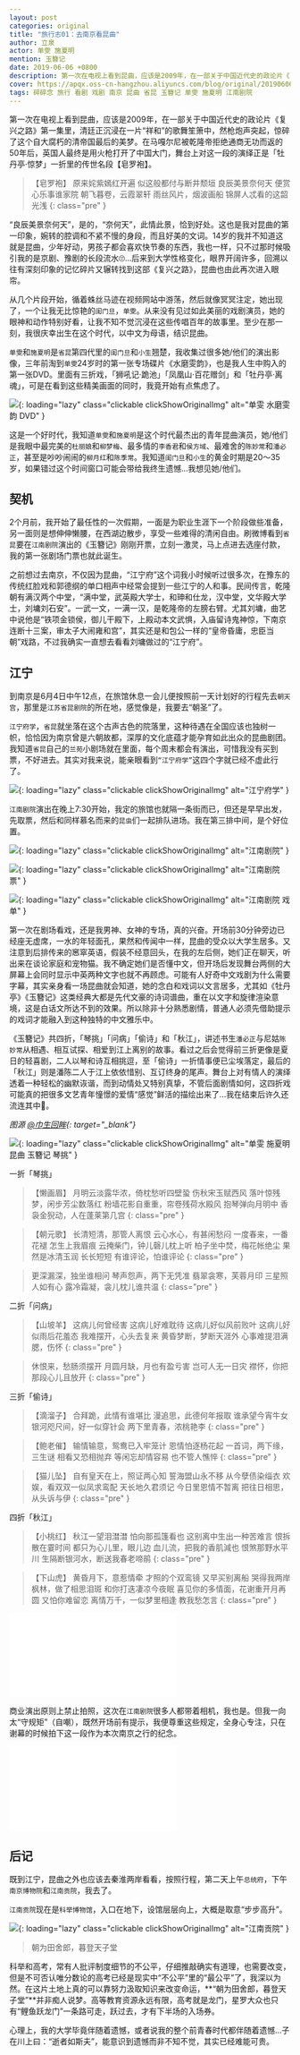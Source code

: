 ```yaml
---
layout: post
categories: original
title: "旅行志01：去南京看昆曲"
author: 立泉
actor: 单雯 施夏明
mention: 玉簪记
date: 2019-06-06 +0800
description: 第一次在电视上看到昆曲，应该是2009年，在一部关于中国近代史的政论片《复兴之路》第一集里，清廷正沉浸在一片“祥和”的歌舞笙箫中，然枪炮声突起，惊碎了这个自大又腐朽的清帝国最后的美梦。在马嘎尔尼被乾隆帝拒绝通商无功而返的50年后，英国人最终还是用火枪打开了中国大门，舞台上对这一段的演绎正是「牡丹亭·惊梦」一折里的传世名段【皂罗袍】。
cover: https://apqx.oss-cn-hangzhou.aliyuncs.com/blog/original/20190606/shanwen_shixiaming_yuzanji_thumb.jpg
tags: 碎碎念 旅行 看剧 戏剧 南京 昆曲 省昆 玉簪记 单雯 施夏明 江南剧院
---
```


第一次在电视上看到昆曲，应该是2009年，在一部关于中国近代史的政论片《复兴之路》第一集里，清廷正沉浸在一片“祥和”的歌舞笙箫中，然枪炮声突起，惊碎了这个自大腐朽的清帝国最后的美梦。在马嘎尔尼被乾隆帝拒绝通商无功而返的50年后，英国人最终是用火枪打开了中国大门，舞台上对这一段的演绎正是「牡丹亭·惊梦」一折里的传世名段【皂罗袍】。

>【皂罗袍】 
原来姹紫嫣红开遍
似这般都付与断井颓垣
良辰美景奈何天
便赏心乐事谁家院
朝飞暮卷，云霞翠轩
雨丝风片，烟波画船
锦屏人忒看的这韶光浅
{: class="pre" }

“良辰美景奈何天”，是的，“奈何天”，此情此景，恰到好处。这也是我对昆曲的第一印象，婉转的腔调和不紧不慢的身段，而且好美的文词。14岁的我并不知道这就是昆曲，少年好动，男孩子都会喜欢快节奏的东西，我也一样，只不过那时候吸引我的是京剧、豫剧的长段流水🙄...后来到大学性格变化，眼界开阔许多，回溯以往有深刻印象的记忆碎片又辗转找到这部《复兴之路》，昆曲也由此再次进入眼帘。

从几个片段开始，循着蛛丝马迹在视频网站中游荡，然后就像冥冥注定，她出现了，一个让我无比惊艳的`闺门旦`，`单雯`。从来没有见过如此美丽的戏剧演员，她的眼神和动作特别好看，让我不知不觉沉浸在这些传唱百年的故事里。至少在那一刻，我很庆幸出生在这个时代，以中文为母语，结识昆曲。

`单雯`和`施夏明`是`省昆`第四代里的`闺门旦`和`小生`翘楚，我收集过很多她/他们的演出影像，三年前淘到`单雯`24岁时的第一张专场碟片《水磨雯韵》，也是我人生中购入的第一张DVD。里面有三折戏，「狮吼记·跪池」「凤凰山·百花赠剑」和「牡丹亭·离魂」，可是在看到这些精美画面的同时，我竟开始有点焦虑了。

![](https://apqx.oss-cn-hangzhou.aliyuncs.com/blog/original/20190606/shuimowenyun_thumb.jpg){: loading="lazy" class="clickable clickShowOriginalImg" alt="单雯 水磨雯韵 DVD" }

这是一个好时代，我知道`单雯`和`施夏明`是这个时代最杰出的青年昆曲演员，她/他们是我眼中最完美的`杜丽娘`和`柳梦梅`、最多情的`李香君`和`侯方域`、最难舍的`陈妙常`和`潘必正`，甚至是吵吵闹闹的`柳月红`和`陈季常`。我知道`闺门旦`和`小生`的黄金时期是20～35岁，如果错过这个时间窗口可能会带给我终生遗憾...我想见她/他们。

## 契机

2个月前，我开始了最任性的一次假期，一面是为职业生涯下一个阶段做些准备，另一面则是想伸伸懒腰，在西湖边散步，享受一些难得的清闲自由。刷微博看到`省昆`要在`江南剧院`演出的《玉簪记》刚刚开票，立刻一激灵，马上点进去选座付款，我的第一张剧场门票也就此诞生。

之前想过去南京，不仅因为昆曲，“江宁府”这个词我小时候听过很多次，在豫东的传统红脸戏和郭德纲的单口相声中经常会提到一些江宁的人和事。民间传言，乾隆朝有满汉两个中堂，“满中堂，武英殿大学士，和珅和仕龙，汉中堂，文华殿大学士，刘墉刘石安”。一武一文，一满一汉，是乾隆帝的左膀右臂。尤其刘墉，曲艺中说他是“铁项金锁侯，御儿干殿下，上殿动本文武惧，入庙留诗鬼神惊，下南京连断十三案，审太子大闹雍和宫”，其实还是和包公一样的“皇帝昏庸，忠臣当朝”戏路，不过我确实一直想去看看刘墉做过的“江宁府”。

## 江宁

到南京是6月4日中午12点，在旅馆休息一会儿便按照前一天计划好的行程先去`朝天宫`，那里是`江苏省昆剧院`的所在地，感觉像是，我要去“朝圣”了。

`江宁府学`，`省昆`就坐落在这个古声古色的院落里，这种待遇在全国应该也独树一帜，恰恰因为南京曾是六朝故都，深厚的文化底蕴才能孕育如此出众的昆曲剧团。我知道`省昆`自己的`兰苑`小剧场就在里面，每个周末都会有演出，可惜我没有买到票，不好进去。其实对我来说，能亲眼看到`“江宁府学”`这四个字就已经不虚此行了。

![](https://apqx.oss-cn-hangzhou.aliyuncs.com/blog/original/20190606/jiangningfuxue_thumb.jpg){: loading="lazy" class="clickable clickShowOriginalImg" alt="江宁府学" }

`江南剧院`演出在晚上7:30开始，我定的旅馆也就隔一条街而已，但还是早早出发，先取票，然后和同样慕名而来的`昆虫`们一起排队进场。我在第三排中间，是个好位置。

![](https://apqx.oss-cn-hangzhou.aliyuncs.com/blog/original/20190606/jiangnanjvyuan_thumb.jpg){: loading="lazy" class="clickable clickShowOriginalImg" alt="江南剧院" }

![](https://apqx.oss-cn-hangzhou.aliyuncs.com/blog/original/20190606/jiangnanjvyuan_piao_thumb.jpg){: loading="lazy" class="clickable clickShowOriginalImg" alt="江南剧院 票" }

![](https://apqx.oss-cn-hangzhou.aliyuncs.com/blog/original/20190606/jiangnanjvyuan_yuzanji_jiemudan_thumb.jpg){: loading="lazy" class="clickable clickShowOriginalImg" alt="江南剧院 戏单" }

第一次在剧场看戏，还是我男神、女神的专场，真的兴奋。开场前30分钟旁边已经座无虚席，一水的年轻面孔，果然和传闻中一样，昆曲的受众以大学生居多。又注意到后排传来的窸窣英语，假装不经意回头，在我的左后侧，她们正在聊天，听出来在谈论家庭和宠物猫。我不确定她们是否懂中文，但开场后发现舞台两侧的大屏幕上会同时显示中英两种文字也就不再顾虑。可能有人好奇中文戏剧为什么需要字幕，其实亲身看一场昆曲就会知道，她的念白和戏词以文言居多，尤其如《牡丹亭》《玉簪记》这类经典大都是先代文豪的诗词谱曲，重在以文字和旋律渲染意境，这是白话文所达不到的效果。所以除非十分熟悉剧情，普通人必须先借助提示的戏词才能融入到这种独特的中文雅乐中。

《玉簪记》共四折，「琴挑」「问病」「偷诗」和「秋江」，讲述书生`潘必正`与尼姑`陈妙常`从相遇、相互试探、相爱到江上离别的故事。看过之后会觉得前三折更像是夏日的轻喜剧，二人以琴和诗互相挑逗，至「偷诗」一折情事便已尘埃落定，最后的「秋江」则是潘陈二人于江上依依惜别、互订终身的尾声。舞台上对有情人的演绎透着一种轻松的幽默诙谐，而到动情处又特别真挚，不管后面剧情如何，这四折戏可能真的把很多文艺青年憧憬的爱情“感觉”鲜活的描绘出来了...我在结束后许久还流连其中🤥。

*图源 [@巾生回眸](https://weibo.com/u/5616289163){: target="_blank"}*

![](https://apqx.oss-cn-hangzhou.aliyuncs.com/blog/original/20190606/shanwen_shixiaming_yuzanji_thumb.jpg){: loading="lazy" class="clickable clickShowOriginalImg" alt="单雯 施夏明 昆曲 玉簪记 琴挑" }

一折「琴挑」

> 【懒画眉】
月明云淡露华浓，倚枕愁听四壁蛩
伤秋宋玉赋西风
落叶惊残梦，闲步芳尘数落红
粉墙花影自重重，帘卷残荷水殿风
抱琴弹向月明中
香袅金猊动，人在蓬莱第几宫
{: class="pre" }

> 【朝元歌】
长清短清，那管人离恨
云心水心，有甚闲愁闷
一度春来，一番花褪
怎生上我眉痕
云掩柴门，钟儿磬儿枕上听
柏子坐中焚，梅花帐绝尘
果然是冰清玉润
长长短短
有谁评论，怕谁评论
{: class="pre" }

> 更深漏深，独坐谁相问
琴声怨声，两下无凭准
翡翠衾寒，芙蓉月印
三星照人如有心
露冷霜凝，衾儿枕儿谁共温
{: class="pre" }

二折「问病」

> 【山坡羊】
这病儿何曾经害
这病儿好难耽待
这病儿好似风前败叶
这病儿好似雨后花羞态
我难摆开，心头去复来
黄昏梦断，梦断天涯外
心事难提泪满腮，伤怀
{: class="pre" }

> 休恨来，愁肠须摆开
月圆月缺，月也有盈亏害
岂可人无一日灾
襟怀，你把那段心儿且放开
{: class="pre" }

三折「偷诗」

> 【滴溜子】
合拜跪，此情有谁堪比
漫追思，此德何年报取
谁承望今宵牛女
银河咫尺间，好一似穿针会
两下里青春，浓桃艳李
{: class="pre" }

> 【鲍老催】
输情输意，鸳鸯已入牢笼计
恩情怕逐杨花起
一首词，两下缘，三生谜
相看又恐相抛弃
等闲忘却情容易
也不管人憔悴
{: class="pre" }

> 【猫儿坠】
自有皇天在上，照证两心知
誓海盟山永不移
从今孽债染缁衣
欢娱，看双双一似凤求鸾配
天长地久君须记
今日里恩情不暂离
把往日相思，从头诉与伊
{: class="pre" }

四折「秋江」

> 【小桃红】
秋江一望泪澘澘
怕向那孤篷看也
这别离中生出一种苦难言
恨拆散在霎时间
都只为心儿里，眼儿边
血儿流，把我的香肌減也
恨煞那野水平川
生隔断银河水，断送我春老啼鹃
{: class="pre" }

> 【下山虎】
黄昏月下，意惹情牵
才照的个双鸾镜
又早买别离船
哭得我两岸枫林，做了相思泪斑
和你打迭凄凉今夜眠
喜见你的多情面，花谢重开月再圆
又怕你难留恋
离情万千，一似梦里相逢
教我愁怎言
{: class="pre" }

<div class="video-container">
    <iframe loading="lazy" src="//player.bilibili.com/player.html?aid=6701549&cid=10910789&page=1&autoplay=0" scrolling="no" border="0" frameborder="no" framespacing="0" allowfullscreen="true"> </iframe>
</div>

商业演出原则上禁止拍照，这次在`江南剧院`很多人都带着相机，我也是。但我一向太“守规矩”（自嘲），既然开场前有提示，我便尊重这些规定，全身心专注，只在谢幕的时候拍下这一段作为本次南京之行的纪念。

<div class="video-container">
    <iframe loading="lazy" src="//player.bilibili.com/player.html?aid=57894523&cid=101033603&page=1&autoplay=0" scrolling="no" border="0" frameborder="no" framespacing="0" allowfullscreen="true"> </iframe>
</div>

## 后记

既到江宁，昆曲之外也应该去秦淮两岸看看，按照行程，第二天上午`总统府`，下午`南京博物院`和`江南贡院`，我去了。

`江南贡院`现在是`科举博物馆`，入口在地下，设馆层层向上，大概是取意“步步高升”。

![](https://apqx.oss-cn-hangzhou.aliyuncs.com/blog/original/20190606/jiangnangongyuan_thumb.jpg){: loading="lazy" class="clickable clickShowOriginalImg" alt="江南贡院" }

> 朝为田舍郎，暮登天子堂

科举和高考，常有人批评制度细节的不公平，仔细推敲确实有道理，也需要改变，但是不可否认唯分数论的高考已经是现实中“不公平”里的“最公平”了，我深以为然。在这片土地上真的可以靠努力汲取知识来改变命运，**“朝为田舍郎，暮登天子堂”**并非痴人说梦。高等教育资源永远有限，高考就是龙门，星罗大众也只有“鲤鱼跃龙门”一条路可走，跃过去，才有下半场的入场券。

心理上，我的大学毕竟伴随着遗憾，或者说我的整个前青春时代都伴随着遗憾...子在川上曰：“逝者如斯夫”，能意识到遗憾而非不知不觉，其实已经难能可贵。